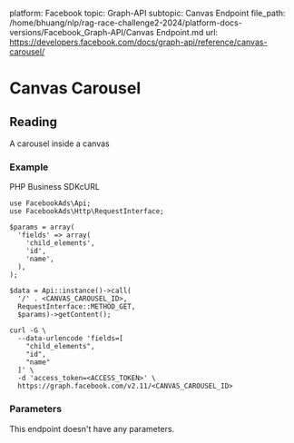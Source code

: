 platform: Facebook
topic: Graph-API
subtopic: Canvas Endpoint
file_path: /home/bhuang/nlp/rag-race-challenge2-2024/platform-docs-versions/Facebook_Graph-API/Canvas Endpoint.md
url: https://developers.facebook.com/docs/graph-api/reference/canvas-carousel/

# Canvas Carousel

## Reading

A carousel inside a canvas

### Example

PHP Business SDKcURL

    use FacebookAds\Api;
    use FacebookAds\Http\RequestInterface;
    
    $params = array(
      'fields' => array(
        'child_elements',
        'id',
        'name',
      ),
    );
    
    $data = Api::instance()->call(
      '/' . <CANVAS_CAROUSEL_ID>,
      RequestInterface::METHOD_GET,
      $params)->getContent();

    curl -G \
      --data-urlencode 'fields=[ 
        "child_elements", 
        "id", 
        "name" 
      ]' \
      -d 'access_token=<ACCESS_TOKEN>' \
      https://graph.facebook.com/v2.11/<CANVAS_CAROUSEL_ID>

### Parameters

This endpoint doesn't have any parameters.